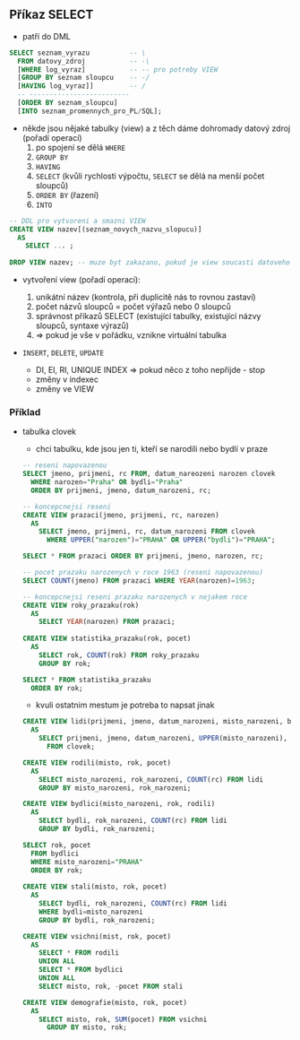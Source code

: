 ## Příkaz SELECT

- patří do DML

```sql
SELECT seznam_vyrazu          -- \
  FROM datovy_zdroj           -- -\
  [WHERE log_vyraz]           -- -- pro potreby VIEW
  [GROUP BY seznam sloupcu    -- -/
  [HAVING log_vyraz]]         -- /
  -- -------------------------
  [ORDER BY seznam_sloupcu]
  [INTO seznam_promennych_pro_PL/SQL];
```

- někde jsou nějaké tabulky (view) a z těch dáme dohromady datový zdroj (pořadí operací)
  1. po spojení se dělá `WHERE`
  2. `GROUP BY`
  3. `HAVING`
  4. `SELECT` (kvůli rychlosti výpočtu, `SELECT` se dělá na menší počet sloupců)
  5. `ORDER BY` (řazení)
  6. `INTO`

```sql
-- DDL pro vytvoreni a smazni VIEW  
CREATE VIEW nazev[(seznam_novych_nazvu_slopucu)]
  AS
    SELECT ... ;
    
DROP VIEW nazev; -- muze byt zakazano, pokud je view soucasti datoveho zdroje jineho view
```

- vytvoření view (pořadí operací):
  1. unikátní název (kontrola, při duplicitě nás to rovnou zastaví)
  2. počet názvů sloupců = počet výřazů nebo 0 sloupců
  3. správnost příkazů SELECT (existující tabulky, existující názvy sloupců, syntaxe výrazů)
  4. => pokud je vše v pořádku, vznikne virtuální tabulka

- `INSERT`, `DELETE`, `UPDATE`
  - DI, EI, RI, UNIQUE INDEX => pokud něco z toho nepřijde - stop
  - změny v indexec
  - změny ve VIEW

### Příklad

- tabulka clovek
  - chci tabulku, kde jsou jen ti, kteří se narodili nebo bydlí v praze
  
  ```sql
  -- reseni napovazenou
  SELECT jmeno, prijmeni, rc FROM, datum_nareozeni narozen clovek
    WHERE narozen="Praha" OR bydli="Praha"
    ORDER BY prijmeni, jmeno, datum_narozeni, rc;
  
  -- koncepcnejsi reseni
  CREATE VIEW prazaci(jmeno, prijmeni, rc, narozen)
    AS
      SELECT jmeno, prijmeni, rc, datum_narozeni FROM clovek
        WHERE UPPER("narozen")="PRAHA" OR UPPER("bydli")="PRAHA";
  
  SELECT * FROM prazaci ORDER BY prijmeni, jmeno, narozen, rc;
  
  -- pocet prazaku narozenych v roce 1963 (reseni napovazenou)
  SELECT COUNT(jmeno) FROM prazaci WHERE YEAR(narozen)=1963;
  
  -- koncepcnejsi reseni prazaku narozenych v nejakem roce
  CREATE VIEW roky_prazaku(rok)
    AS
      SELECT YEAR(narozen) FROM prazaci;
      
  CREATE VIEW statistika_prazaku(rok, pocet)
    AS
      SELECT rok, COUNT(rok) FROM roky_prazaku
      GROUP BY rok;
  
  SELECT * FROM statistika_prazaku
    ORDER BY rok;
  ```
  
  - kvuli ostatnim mestum je potreba to napsat jinak
  
  ```sql
  CREATE VIEW lidi(prijmeni, jmeno, datum_narozeni, misto_narozeni, bydli, rc, rok_narozeni)
    AS
      SELECT prijmeni, jmeno, datum_narozeni, UPPER(misto_narozeni), UPPER(bydli), rc, YEAR(datum_narozeni)
        FROM clovek;
  
  CREATE VIEW rodili(misto, rok, pocet)
    AS
      SELECT misto_narozeni, rok_narozeni, COUNT(rc) FROM lidi
      GROUP BY misto_narozeni, rok_narozeni;
  
  CREATE VIEW bydlici(misto_narozeni, rok, rodili)
    AS
      SELECT bydli, rok_narozeni, COUNT(rc) FROM lidi
      GROUP BY bydli, rok_narozeni;
  
  SELECT rok, pocet
    FROM bydlici
    WHERE misto_narozeni="PRAHA"
    ORDER BY rok;
    
  CREATE VIEW stali(misto, rok, pocet)
    AS
      SELECT bydli, rok_narozeni, COUNT(rc) FROM lidi
      WHERE bydli=misto_narozeni
      GROUP BY bydli, rok_narozeni;
  
  CREATE VIEW vsichni(mist, rok, pocet)
    AS
      SELECT * FROM rodili
      UNION ALL
      SELECT * FROM bydlici
      UNION ALL
      SELECT misto, rok, -pocet FROM stali
  
  CREATE VIEW demografie(misto, rok, pocet)
    AS
      SELECT misto, rok, SUM(pocet) FROM vsichni
        GROUP BY misto, rok;
  ```